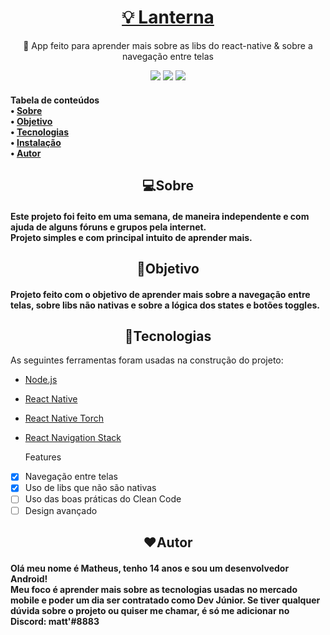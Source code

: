 <h1 align="center">
    <a href="https://github.com/devshadows/app-lanterna">💡 Lanterna</a>
</h1>
<p align="center">🚀 App feito para aprender mais sobre as libs do react-native & sobre a navegação entre telas </p>
<p align="center">
<img src="https://img.shields.io/badge/react--native-0.63.4-blue"> <img src= "https://img.shields.io/badge/react--native--torch-1.2.0-green"> <img src="https://img.shields.io/badge/license-MIT-green">
</p>

<h4>
    Tabela de conteúdos <br>
 • <a href="#sobre">Sobre</a> <br>
 • <a href="#objetivo">Objetivo</a>  <br>
 • <a href="#tecnologias">Tecnologias</a>  <br> 
 • <a href="#instalação">Instalação</a>  <br> 
 • <a href="#autor">Autor</a>  <br>
</h4>

<h2 name="sobre" align="center">
    💻Sobre
</h2>
 <h4>
    Este projeto foi feito em uma semana, de maneira independente e com ajuda de alguns fóruns e grupos pela internet.<br>
    Projeto simples e com principal intuito de aprender mais.
 </h4>
 <h2 name="objetivo" align="center">
    🚀Objetivo
    </h2>
    <h4>
    Projeto feito com o objetivo de aprender mais sobre a navegação entre telas, sobre libs não nativas e sobre a lógica dos states e botões toggles.
    </h4>
 <h2 name="tecnologias" align="center">
    🔧Tecnologias
</h2>

As seguintes ferramentas foram usadas na construção do projeto:

- [Node.js](https://nodejs.org/en/)
- [React Native](https://reactnative.dev/)
- [React Native Torch](https://github.com/ludo/react-native-torch)
- [React Navigation Stack](https://www.npmjs.com/package/react-navigation-stack)

   Features
- [x] Navegação entre telas <br>
- [x] Uso de libs que não são nativas <br>
- [ ] Uso das boas práticas do Clean Code <br>
- [ ] Design avançado <br>
  
 <h2 name="autor" align="center">
    ❤️Autor
    </h2>
    <h4>
    Olá meu nome é Matheus, tenho 14 anos e sou um desenvolvedor Android! <br>
    Meu foco é aprender mais sobre as tecnologias usadas no mercado mobile e poder um dia ser contratado como Dev Júnior.
    Se tiver qualquer dúvida sobre o projeto ou quiser me chamar, é só me adicionar no Discord: matt'#8883
    </h4>
    
  
